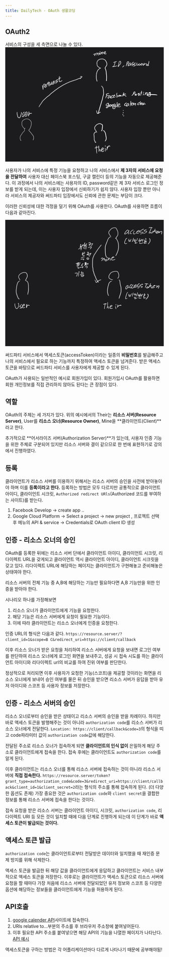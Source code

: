 ```yaml
---
title: DailyTech - OAuth 생활코딩
---
```


## OAuth2

서비스의 구성을 세 측면으로 나눌 수 있다.
![OAuth](../.vuepress/assets/daily/auth.jpeg)

사용자가 나의 서비스에 특정 기능을 요청하고 나의 서비스에서 **제 3자의 서비스에 요청을 전달하여** 사용자 대신 페이스북 포스팅, 구글 캘린더 등의 기능을 자동으로 제공해준다. 이 과정에서 나의 서비스에는 사용자의 ID, password같은 제 3자 서비스 로그인 정보를 받게 되는데, 이는 사용자 입장에서 신뢰하기가 쉽지 않다. 사용자 입장 뿐만 아니라 서비스의 제공자와 써드파티 입장에서도 신뢰에 관한 문제는 부담이 크다.

이러한 신뢰성에 대한 걱정을 덜기 위해 OAuth를 사용한다. OAuth를 사용하면 흐름이 다음과 같아진다.

![Oauth](../.vuepress/assets/daily/Oauth.jpeg)

써드파티 서비스에서 액세스토큰(accessToken)이라는 일종의 **비밀번호**를 발급해주고 나의 서비스에서 필요로 하는 기능까지 특정하여 액세스 토큰을 넘겨준다. 받은 액세스 토큰을 바탕으로 써드파티 서비스를 사용자에게 제공할 수 있게 된다.

OAuth가 사용되는 일반적인 예시로 회원가입이 있다. 회원가입시 OAuth를 활용하면 회원 개인정보를 직접 관리하지 않아도 된다는 큰 장점이 있다.

## 역할

OAuth의 주체는 세 가지가 있다. 위의 예시에서의 Their는 **리소스 서버(Resource Server)**, User를 **리소스 오너(Resource Owner)**, Mine을 **클라이언트(Client)**라고 한다.

추가적으로 **어서라이즈 서버(Authorization Server)**가 있는데, 사용자 인증 기능을 위한 주체로 구분되어 있지만 리소스 서버와 결이 같으므로 한 번에 표현하기로 강의에서 진행하였다.

## 등록

클라이언트가 리소스 서버를 이용하기 위해서는 리소스 서버의 승인을 사전에 받아놓아야 하며 이를 **등록이라고 한다.** 등록하는 방법은 모두 다르지만 공통적으로 클라이언트 아이디, 클라이언트 시크릿, `Authorized redirect URls`(Authorized 코드를 부여하는 사이트)를 받는다.

1. Facebook Develop -> create app ..
2. Google Cloud Platform -> Select a project -> new project , 프로젝트 선택 후 메뉴의 API & service -> Credentials로 OAuth client ID 생성

## 인증 - 리소스 오너의 승인

OAuth를 등록한 뒤에는 리소스 서버 단에서 클라이언트 아이디, 클라이언트 시크릿, 리다이렉트 URL을 갖게되고 클라이언트 역시 클라이언트 아이디, 클라이언트 시크릿을 갖고 있다. 리다이렉트 URL에 해당하는 페이지는 클라이언트가 구현해놓고 준비해놓은 상태여야 한다.

리소스 서버의 전체 기능 중 A,B에 해당하는 기능만 필요하다면 A,B 기능만을 위한 인증을 받아야 한다.

시나리오 하나를 가정해보면

1. 리소스 오너가 클라이언트에게 기능을 요청한다.
2. 해당 기능은 리소스 서버에게 요청이 필요한 기능이다.
3. 이에 따라 클라이언트는 리소스 오너에게 인증을 요청한다.

인증 URL의 형식은 다음과 같다. `https://resource.server/?client_id=1&scope=B C&redirect_uri=https://client/callback`

이후 리소스 오너가 받은 요청을 처리하여 리소스 서버에게 요청을 보내면 로그인 여부를 판단하여 리소스 오너에게 로그인 화면을 보내주고, 성공 시 접속 시도를 하는 클라이언트 아이디와 리다이렉트 url의 비교를 하여 진위 여부를 판단한다.

정상적으로 처리되면 이후 사용자가 요청한 기능(스코프)을 제공할 것이라는 화면을 리소스 오너에게 보내어 승인 여부를 물은 뒤 승인을 받으면 리소스 서버가 응답을 받아 유저 아이디와 스코프 등 사용자 정보를 저장한다.

## 인증 - 리소스 서버의 승인

리소스 오너로부터 승인을 받은 상태이고 리소스 서버의 승인을 받을 차례이다. 하지만 바로 액세스 토큰을 발행해주는 것이 아니라 `authorization code`를 리소스 서버가 리소스 오너에게 전달한다. `Location: https://client/callback&code=3`의 형식을 띠고 code파라미터 값이 `authorization code`값에 해당한다.

전달된 주소로 리소스 오너가 접속하게 되면 **클라이언트의 인식 없이** 은밀하게 해당 주소로 클라이언트에게 접속을 한다. 접속 후에는 클라이언트도 `authorization code`를 알게 된다.

이후 클라이언트는 리소스 오너를 통해 리소스 서버에 접속하는 것이 아니라 리소스 서버에 **직접 접속한다.** `https://resource.server/token?grant_type=authorization_code&code=3&redirect_uri=https://client/callback&client_id=1&client_secret=2`라는 형식의 주소를 통해 접속하게 된다. (더 다양한 옵션도 존재) 가장 중요한 것은 `authorization code`와 `client secret`을 결합한 정보를 통해 리소스 서버에 접속을 한다는 것이다.

접속 요청을 받은 리소스 서버는 클라이언트 아이디, 시크릿, `authorization code`, 리다이렉트 URI 등 모든 것이 일치할 때에 다음 단계로 진행하게 되는데 이 단계가 바로 **액세스 토큰이 발급되는 것이다.**

## 액세스 토큰 발급

`authorization code`는 클라이언트로부터 전달받은 데이터와 일치했을 때 재인증 문제 방지를 위해 삭제한다.

액세스 토큰을 발급한 뒤 해당 값을 클라이언트에게 응답하고 클라이언트는 서비스 내부적으로 액세스 토큰을 저장한다. 이후로는 클라이언트가 액세스 토큰으로 리소스 서버에 요청을 할 때마다 가장 처음에 리소스 서버에 전달되었던 유저 정보와 스코프 등 다양한 옵션에 해당하는 정보들을 클라이언트에게 기능을 허용하게 된다.

## API호출

1. [google calender API](https://developers.google.com/calendar/api/v3/reference)사이트에 접속한다.
2. URls relative to...부분의 주소를 후 브라우저 주소창에 붙여넣어둔다.
3. 이후 필요한 API 주소를 붙여넣으면 해당 API의 기능을 나열한 페이지가 나타난다. [API 예시](https://www.googleapis.com/calendar/v3/calendars/calendarId/acl)

액세스토큰을 구하는 방법은 각 어플리케이션마다 다르게 나타나기 때문에 공부해야됨!
